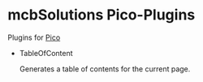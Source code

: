 mcbSolutions Pico-Plugins
=========================

Plugins for [Pico]

* TableOfContent
    
  Generates a table of contents for the current page.

[Pico]:(http://pico.dev7studios.com)
